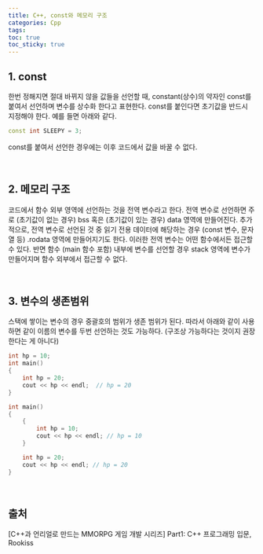 ```yaml
---
title: C++, const와 메모리 구조
categories: Cpp
tags: 
toc: true
toc_sticky: true
---
```


## **1. const**

한번 정해지면 절대 바뀌지 않을 값들을 선언할 때, constant(상수)의 약자인 const를 붙여서 선언하며 변수를 상수화 한다고 표현한다. const를 붙인다면 초기값을 반드시 지정해야 한다. 예를 들면 아래와 같다.

```c++
const int SLEEPY = 3;
```
const를 붙여서 선언한 경우에는 이후 코드에서 값을 바꿀 수 없다. 

<br/>

## **2. 메모리 구조**

코드에서 함수 외부 영역에 선언하는 것을 전역 변수라고 한다. 전역 변수로 선언하면 주로 (초기값이 없는 경우) bss 혹은 (초기값이 있는 경우) data 영역에 만들어진다. 추가적으로, 전역 변수로 선언된 것 중 읽기 전용 데이터에 해당하는 경우 (const 변수, 문자열 등) .rodata 영역에 만들어지기도 한다. 이러한 전역 변수는 어떤 함수에서든 접근할 수 있다. 반면 함수 (main 함수 포함) 내부에 변수를 선언할 경우 stack 영역에 변수가 만들어지며 함수 외부에서 접근할 수 없다. 

<br/>

## **3. 변수의 생존범위**

스택에 쌓이는 변수의 경우 중괄호의 범위가 생존 범위가 된다. 따라서 아래와 같이 사용하면 같이 이름의 변수를 두번 선언하는 것도 가능하다. (구조상 가능하다는 것이지 권장한다는 게 아니다)

```c++
int hp = 10;
int main()
{
    int hp = 20;
    cout << hp << endl;  // hp = 20
}
```
```c++
int main()
{
    {
        int hp = 10;
        cout << hp << endl; // hp = 10
    }

    int hp = 20;
    cout << hp << endl; // hp = 20
}
```

<br/>

## **출처**

[C++과 언리얼로 만드는 MMORPG 게임 개발 시리즈] Part1: C++ 프로그래밍 입문, Rookiss
